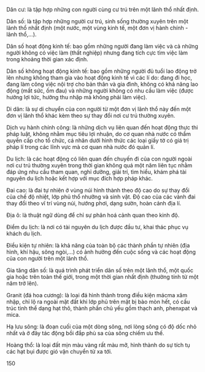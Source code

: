 Dân cư: là tập hợp những con người cùng cư trú trên một lãnh thổ nhất định.

Dân số: là tập hợp những người cư trú, sinh sống thường xuyên trên một lãnh thổ nhất định (một nước, một vùng kinh tế, một đơn vị hành chính - lãnh thổ,...).

Dân số hoạt động kinh tế: bao gồm những người đang làm việc và cả những người không có việc làm (thất nghiệp) nhưng đang tích cực tìm việc làm trong khoảng thời gian xác định.

Dân số không hoạt động kinh tế: bao gồm những người đủ tuổi lao động trở lên nhưng không tham gia vào hoạt động kinh tế vì các lí do: đang đi học, đang làm công việc nội trợ cho bản thân và gia đình, không có khả năng lao động (mất sức, ốm đau) và những người không có nhu cầu làm việc (được hưởng lợi tức, hưởng thu nhập mà không phải làm việc).

Di dân: là sự di chuyển của con người từ một đơn vị lãnh thổ này đến một đơn vị lãnh thổ khác kèm theo sự thay đổi nơi cư trú thường xuyên.

Dịch vụ hành chính công: là những dịch vụ liên quan đến hoạt động thực thi pháp luật, không nhằm mục tiêu lợi nhuận, do cơ quan nhà nước có thẩm quyền cấp cho tổ chức, cá nhân dưới hình thức các loại giấy tờ có giá trị pháp lí trong các lĩnh vực mà cơ quan nhà nước đó quản lí.

Du lịch: là các hoạt động có liên quan đến chuyến đi của con người ngoài nơi cư trú thường xuyên trong thời gian không quá một năm liên tục nhằm đáp ứng nhu cầu tham quan, nghỉ dưỡng, giải trí, tìm hiểu, khám phá tài nguyên du lịch hoặc kết hợp với mục đích hợp pháp khác.

Đai cao: là đai tự nhiên ở vùng núi hình thành theo độ cao do sự thay đổi của chế độ nhiệt, lớp phủ thổ nhưỡng và sinh vật. Độ cao của các vành đai thay đổi theo vĩ trí vùng núi, hướng phơi, dạng sườn, hoàn cảnh địa lí.

Địa ô: là thuật ngữ dùng để chỉ sự phân hoá cảnh quan theo kinh độ.

Điểm du lịch: là nơi có tài nguyên du lịch được đầu tư, khai thác phục vụ khách du lịch.

Điều kiện tự nhiên: là khả năng của toàn bộ các thành phần tự nhiên (địa hình, khí hậu, sông ngòi,...) có ảnh hưởng đến cuộc sống và các hoạt động của con người trên một lãnh thổ.

Gia tăng dân số: là quá trình phát triển dân số trên một lãnh thổ, một quốc gia hoặc trên toàn thế giới, trong một thời gian nhất định (thường tính từ một năm trở lên).

Granit (đá hoa cương): là loại đá hình thành trong điều kiện mácma xâm nhập, chỉ lộ ra ngoài mặt đất khi lớp phủ trên mặt bị bào mòn hết, có cấu trúc tinh thể dạng hạt thô, thành phần chủ yếu gồm thạch anh, phenxpat và mica.

Hạ lưu sông: là đoạn cuối của một dòng sông, nơi lòng sông có độ dốc nhỏ nhất và ở đây tác động bồi đắp phù sa của sông chiếm ưu thế.

Hoàng thổ: là loại đất mịn màu vàng rất màu mỡ, hình thành do sự tích tụ các hạt bụi được gió vận chuyển từ xa tới.

150